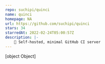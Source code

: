 ```yaml
---
repo: suchipi/quinci
name: quinci
homepage: NA
url: https://github.com/suchipi/quinci
stars: 34
starredAt: 2022-02-24T05:00:57Z
description: |-
    🤵 Self-hosted, minimal GitHub CI server
---
```


[object Object]
